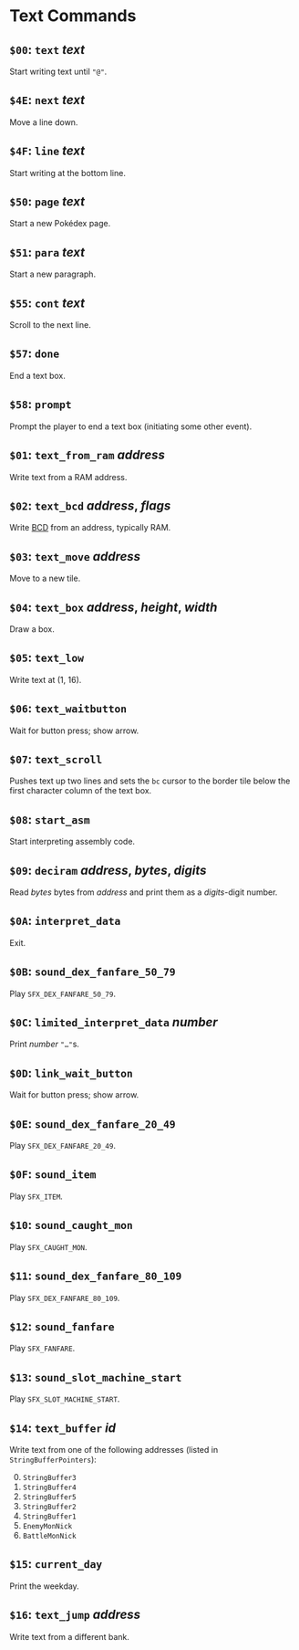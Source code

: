# Text Commands

## `$00`: `text` *text*

Start writing text until `"@"`.

## `$4E`: `next` *text*

Move a line down.

## `$4F`: `line` *text*

Start writing at the bottom line.

## `$50`: `page` *text*

Start a new Pokédex page.

## `$51`: `para` *text*

Start a new paragraph.

## `$55`: `cont` *text*

Scroll to the next line.

## `$57`: `done`

End a text box.

## `$58`: `prompt`

Prompt the player to end a text box (initiating some other event).

## `$01`: `text_from_ram` *address*

Write text from a RAM address.

## `$02`: `text_bcd` *address*, *flags*

Write [BCD](https://en.wikipedia.org/wiki/Binary-coded_decimal) from an address,
typically RAM.

## `$03`: `text_move` *address*

Move to a new tile.

## `$04`: `text_box` *address*, *height*, *width*

Draw a box.

## `$05`: `text_low`

Write text at (1, 16).

## `$06`: `text_waitbutton`

Wait for button press; show arrow.

## `$07`: `text_scroll`

Pushes text up two lines and sets the `bc` cursor to the border tile below the
first character column of the text box.

## `$08`: `start_asm`

Start interpreting assembly code.

## `$09`: `deciram` *address*, *bytes*, *digits*

Read *bytes* bytes from *address* and print them as a *digits*-digit number.

## `$0A`: `interpret_data`

Exit.

## `$0B`: `sound_dex_fanfare_50_79`

Play `SFX_DEX_FANFARE_50_79`.

## `$0C`: `limited_interpret_data` *number*

Print *number* `"…"`s.

## `$0D`: `link_wait_button`

Wait for button press; show arrow.

## `$0E`: `sound_dex_fanfare_20_49`

Play `SFX_DEX_FANFARE_20_49`.

## `$0F`: `sound_item`

Play `SFX_ITEM`.

## `$10`: `sound_caught_mon`

Play `SFX_CAUGHT_MON`.

## `$11`: `sound_dex_fanfare_80_109`

Play `SFX_DEX_FANFARE_80_109`.

## `$12`: `sound_fanfare`

Play `SFX_FANFARE`.

## `$13`: `sound_slot_machine_start`

Play `SFX_SLOT_MACHINE_START`.

## `$14`: `text_buffer` *id*

Write text from one of the following addresses (listed in `StringBufferPointers`):

0. `StringBuffer3`
1. `StringBuffer4`
2. `StringBuffer5`
3. `StringBuffer2`
4. `StringBuffer1`
5. `EnemyMonNick`
6. `BattleMonNick`

## `$15`: `current_day`

Print the weekday.

## `$16`: `text_jump` *address*

Write text from a different bank.
